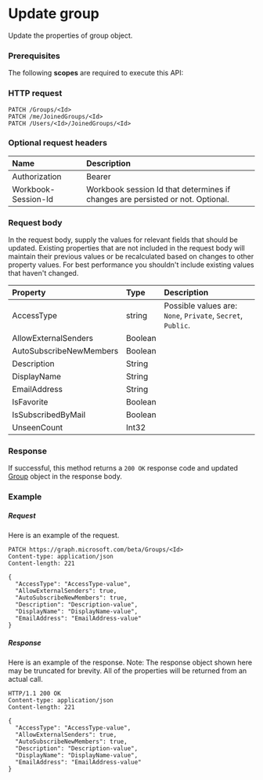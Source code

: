 # Update group

Update the properties of group object.
### Prerequisites
The following **scopes** are required to execute this API: 
### HTTP request
<!-- { "blockType": "ignored" } -->
```http
PATCH /Groups/<Id>
PATCH /me/JoinedGroups/<Id>
PATCH /Users/<Id>/JoinedGroups/<Id>
```
### Optional request headers
| Name       | Description|
|:-----------|:-----------|
| Authorization  | Bearer <code>|
| Workbook-Session-Id  | Workbook session Id that determines if changes are persisted or not. Optional.|

### Request body
In the request body, supply the values for relevant fields that should be updated. Existing properties that are not included in the request body will maintain their previous values or be recalculated based on changes to other property values. For best performance you shouldn't include existing values that haven't changed.

| Property	   | Type	|Description|
|:---------------|:--------|:----------|
|AccessType|string| Possible values are: `None`, `Private`, `Secret`, `Public`.|
|AllowExternalSenders|Boolean||
|AutoSubscribeNewMembers|Boolean||
|Description|String||
|DisplayName|String||
|EmailAddress|String||
|IsFavorite|Boolean||
|IsSubscribedByMail|Boolean||
|UnseenCount|Int32||

### Response
If successful, this method returns a `200 OK` response code and updated [Group](../resources/group.md) object in the response body.
### Example
##### Request
Here is an example of the request.
<!-- {
  "blockType": "request",
  "name": "update_group"
}-->
```http
PATCH https://graph.microsoft.com/beta/Groups/<Id>
Content-type: application/json
Content-length: 221

{
  "AccessType": "AccessType-value",
  "AllowExternalSenders": true,
  "AutoSubscribeNewMembers": true,
  "Description": "Description-value",
  "DisplayName": "DisplayName-value",
  "EmailAddress": "EmailAddress-value"
}
```
##### Response
Here is an example of the response. Note: The response object shown here may be truncated for brevity. All of the properties will be returned from an actual call.
<!-- {
  "blockType": "response",
  "truncated": true,
  "@odata.type": "microsoft.graph.Group"
} -->
```http
HTTP/1.1 200 OK
Content-type: application/json
Content-length: 221

{
  "AccessType": "AccessType-value",
  "AllowExternalSenders": true,
  "AutoSubscribeNewMembers": true,
  "Description": "Description-value",
  "DisplayName": "DisplayName-value",
  "EmailAddress": "EmailAddress-value"
}
```

<!-- uuid: 8fcb5dbc-d5aa-4681-8e31-b001d5168d79
2015-10-25 14:57:30 UTC -->
<!-- {
  "type": "#page.annotation",
  "description": "Update group",
  "keywords": "",
  "section": "documentation",
  "tocPath": ""
}-->